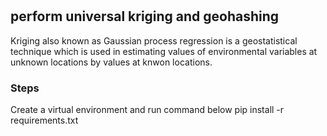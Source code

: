# 
## perform universal kriging and geohashing
Kriging also known as Gaussian process regression is a geostatistical technique which is used in estimating values of environmental variables at unknown locations by values at knwon locations.

### Steps

Create a virtual environment and run command below
pip install -r requirements.txt
